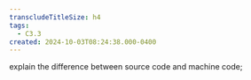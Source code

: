 ```yaml
---
transcludeTitleSize: h4
tags:
  - C3.3
created: 2024-10-03T08:24:38.000-0400
---
```

explain the difference between source code and machine code;